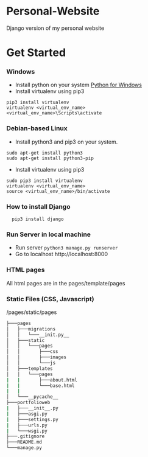 # Personal-Website
Django version of my personal website

# Get Started

### Windows 

- Install python on your system [Python for Windows](https://www.python.org/downloads/windows/)
- Install virtualenv using pip3
  
```
pip3 install virtualenv
virtualenv <virtual_env_name>
<virtual_env_name>\Scripts\activate
```

### Debian-based Linux

- Install python3 and pip3 on your system.

```
sudo apt-get install python3
sudo apt-get install python3-pip   
```
- Install virtualenv using pip3 

```
sudo pip3 install virtualenv
virtualenv <virtual_env_name>
source <virtual_env_name>/bin/activate
```

### How to install Django

```
  pip3 install django
```

### Run Server in local machine
- Run server ``` python3 manage.py runserver ```
- Go to localhost http://localhost:8000

### HTML pages

All html pages are in the pages/template/pages

### Static Files (CSS, Javascript)

/pages/static/pages

```bash
├───pages
│   ├───migrations
│   │   └───__init.py__
│   ├───static
│   │   └───pages
│   │       ├───css
│   │       ├───images
│   │       └───js
│   ├───templates
│   │   └───pages
|   |       ├───about.html
|   |       └───base.html
|   |   
│   └───__pycache__
├───portfolioweb
|   ├───__init__.py
|   ├───asgi.py
|   ├───settings.py
|   ├───urls.py
|   └───wsgi.py
├───.gitignore
├───README.md
└───manage.py


```
